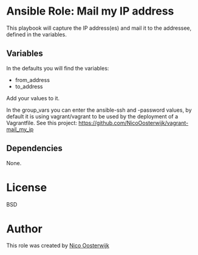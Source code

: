 # Ansible Role: Mail my IP address

This playbook will capture the IP address(es) and mail it to the addressee, defined in the variables.

## Variables
In the defaults you will find the variables:
- from_address
- to_address

Add your values to it.

In the group_vars you can enter the ansible-ssh and -password values, by default it is using vagrant/vagrant to be used by the deployment of a Vagrantfile.
See this project: https://github.com/NicoOosterwijk/vagrant-mail_my_ip 

## Dependencies

None.



# License

BSD

# Author
This role was created by [Nico Oosterwijk](mailto:nico@digitalinfo.nl)

